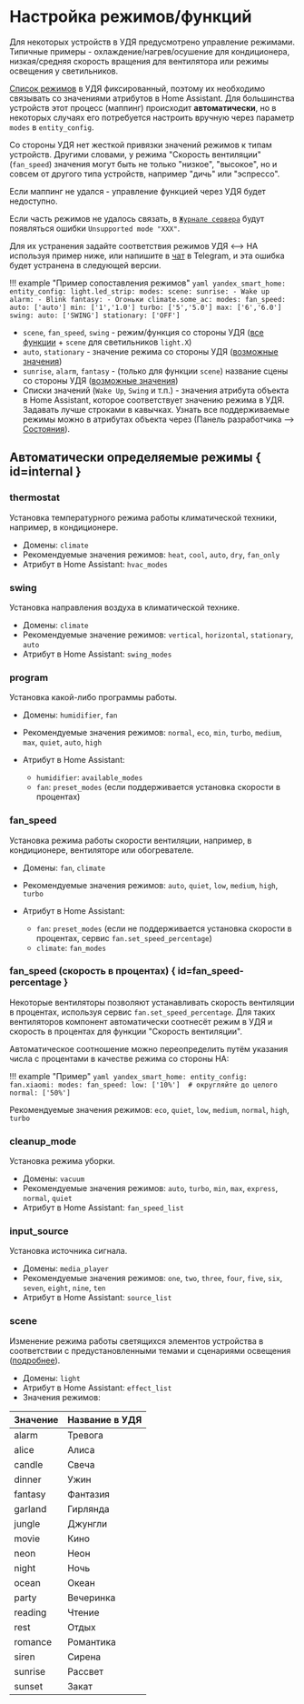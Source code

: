 # Настройка режимов/функций

Для некоторых устройств в УДЯ предусмотрено управление режимами. Типичные примеры - охлаждение/нагрев/осушение для кондиционера,
низкая/средняя скорость вращения для вентилятора или режимы освещения у светильников.

[Список режимов](https://yandex.ru/dev/dialogs/smart-home/doc/concepts/mode-instance-modes.html) в УДЯ фиксированный,
поэтому их необходимо связывать со значениями атрибутов в Home Assistant. Для большинства устройств этот процесс (маппинг)
происходит **автоматически**, но в некоторых случаях его потребуется настроить вручную через параметр `modes` в `entity_config`.

Со стороны УДЯ нет жесткой привязки значений режимов к типам устройств. Другими словами, у режима "Скорость вентиляции"
(`fan_speed`) значения могут быть не только "низкое", "высокое", но и совсем от другого типа устройств, например "дичь" или "эспрессо".

Если маппинг не удался - управление функцией через УДЯ будет недоступно.

Если часть режимов не удалось связать, в [`Журнале сервера`](https://my.home-assistant.io/redirect/logs/) будут появляться ошибки `Unsupported mode "XXX"`.

Для их устранения задайте соответствия режимов УДЯ <--> HA используя пример ниже,
или напишите в [чат](https://t.me/yandex_smart_home) в Telegram, и эта ошибка будет устранена в следующей версии.

!!! example "Пример сопоставления режимов"
    ```yaml
    yandex_smart_home:
      entity_config:
        light.led_strip:
          modes:
            scene:
              sunrise:
                - Wake up
              alarm:
                - Blink
              fantasy:
                - Огоньки
        climate.some_ac:
          modes:
            fan_speed:
              auto: ['auto']
              min: ['1','1.0']
              turbo: ['5','5.0']
              max: ['6','6.0']
            swing:
              auto: ['SWING']
              stationary: ['OFF']
    ```

* `scene`, `fan_speed`, `swing` - режим/функция со стороны УДЯ ([все функции](https://yandex.ru/dev/dialogs/smart-home/doc/concepts/mode-instance.html) + `scene` для светильников `light.X`)
* `auto`, `stationary` - значение режима со стороны УДЯ ([возможные значения](https://yandex.ru/dev/dialogs/smart-home/doc/concepts/mode-instance-modes.html))
* `sunrise`, `alarm`, `fantasy` - (только для функции `scene`) название сцены со стороны УДЯ ([возможные значения](#scene))
* Списки значений (`Wake Up`, `Swing` и т.п.) - значения атрибута объекта в Home Assistant, которое соответствует значению режима в УДЯ.
  Задавать лучше строками в кавычках. Узнать все поддерживаемые режимы можно в атрибутах объекта через (Панель разработчика --> [Состояния](https://my.home-assistant.io/redirect/developer_states/)).

## Автоматически определяемые режимы { id=internal }

### thermostat

Установка температурного режима работы климатической техники, например, в кондиционере.

* Домены: `climate`
* Рекомендуемые значения режимов: `heat`, `cool`, `auto`, `dry`, `fan_only`
* Атрибут в Home Assistant: `hvac_modes`

### swing

Установка направления воздуха в климатической технике.

* Домены: `climate`
* Рекомендуемые значение режимов: `vertical`, `horizontal`, `stationary`, `auto`
* Атрибут в Home Assistant: `swing_modes`

### program

Установка какой-либо программы работы.

* Домены: `humidifier`, `fan`
* Рекомендуемые значения режимов: `normal`, `eco`, `min`, `turbo`, `medium`, `max`, `quiet`, `auto`, `high`
* Атрибут в Home Assistant:

  * `humidifier`: `available_modes`
  * `fan`: `preset_modes` (если поддерживается установка скорости в процентах)

### fan_speed

Установка режима работы скорости вентиляции, например, в кондиционере, вентиляторе или обогревателе.

* Домены: `fan`, `climate`
* Рекомендуемые значения режимов: `auto`, `quiet`, `low`, `medium`, `high`, `turbo`
* Атрибут в Home Assistant:

  * `fan`: `preset_modes` (если не поддерживается установка скорости в процентах, сервис `fan.set_speed_percentage`)
  * `climate`: `fan_modes`

### fan_speed (скорость в процентах) { id=fan_speed-percentage }

Некоторые вентиляторы позволяют устанавливать скорость вентиляции в процентах, используя сервис `fan.set_speed_percentage`.
Для таких вентиляторов компонент автоматически соотнесёт режим в УДЯ и скорость в процентах для функции "Скорость вентиляции".

Автоматическое соотношение можно переопределить путём указания числа с процентами в качестве режима со стороны HA:

!!! example "Пример"
    ```yaml
    yandex_smart_home:
      entity_config:
        fan.xiaomi:
          modes:
            fan_speed:
              low: ['10%']  # округляйте до целого
              normal: ['50%']
    ```

Рекомендуемые значения режимов: `eco`, `quiet`, `low`, `medium`, `normal`, `high`, `turbo`

### cleanup_mode

Установка режима уборки.

* Домены: `vacuum`
* Рекомендуемые значения режимов: `auto`, `turbo`, `min`, `max`, `express`, `normal`, `quiet`
* Атрибут в Home Assistant: `fan_speed_list`

### input_source

Установка источника сигнала.

* Домены: `media_player`
* Рекомендуемые значения режимов: `one`, `two`, `three`, `four`, `five`, `six`, `seven`, `eight`, `nine`, `ten`
* Атрибут в Home Assistant: `source_list`

### scene

Изменение режима работы светящихся элементов устройства в соответствии с предустановленными темами и сценариями освещения ([подробнее](../devices/light.md#scene)).

* Домены: `light`
* Атрибут в Home Assistant: `effect_list`
* Значения режимов:

| Значение | Название в УДЯ |
| -------- | -------------- |
| alarm    | Тревога        |
| alice    | Алиса          |
| candle   | Свеча          |
| dinner   | Ужин           |
| fantasy  | Фантазия       |
| garland  | Гирлянда       |
| jungle   | Джунгли        |
| movie    | Кино           |
| neon     | Неон           |
| night    | Ночь           |
| ocean    | Океан          |
| party    | Вечеринка      |
| reading  | Чтение         |
| rest     | Отдых          |
| romance  | Романтика      |
| siren    | Сирена         |
| sunrise  | Рассвет        |
| sunset   | Закат          |
